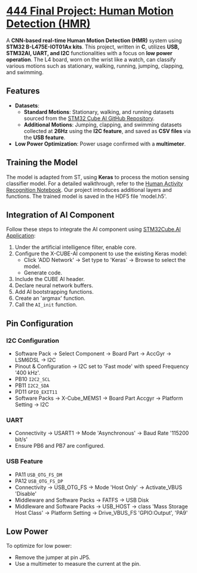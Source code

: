 # [444 Final Project: Human Motion Detection (HMR)](https://github.com/ChenyiAXu/ECSE444-Final-Project/blob/main/444final/Core/Src/main.c)

A **CNN-based real-time Human Motion Detection (HMR)** system using **STM32 B-L475E-IOT01Ax kits**. This project, written in **C**, utilizes **USB, STM32AI, UART, and I2C** functionalities with a focus on **low power operation**. The L4 board, worn on the wrist like a watch, can classify various motions such as stationary, walking, running, jumping, clapping, and swimming.

## Features
- **Datasets**:
  - **Standard Motions**: Stationary, walking, and running datasets sourced from the [STM32 Cube AI GitHub Repository](https://github.com/STMicroelectronics/stm32ai-wiki).
  - **Additional Motions**: Jumping, clapping, and swimming datasets collected at **26Hz** using the **I2C feature**, and saved as **CSV files** via the **USB feature**.
- **Low Power Optimization**: Power usage confirmed with a **multimeter**.

## Training the Model
The model is adapted from ST, using **Keras** to process the motion sensing classifier model. For a detailed walkthrough, refer to the [Human Activity Recognition Notebook](https://github.com/STMicroelectronics/stm32ai-wiki/blob/master/AI_resources/HAR/Human_Activity_Recognition.ipynb). Our project introduces additional layers and functions. The trained model is saved in the HDF5 file 'model.h5'.

## Integration of AI Component
Follow these steps to integrate the AI component using [STM32Cube.AI Application](https://wiki.st.com/stm32mcu/wiki/AI:How_to_perform_motion_sensing_on_STM32L4_IoTnode#Add_STM32Cube-AI_to_your_project):
1. Under the artificial intelligence filter, enable core.
2. Configure the X-CUBE-AI component to use the existing Keras model:
   - Click 'ADD Network' -> Set type to 'Keras' -> Browse to select the model.
   - Generate code.
3. Include the CUBE AI header.
4. Declare neural network buffers.
5. Add AI bootstrapping functions.
6. Create an 'argmax' function.
7. Call the `AI_init` function.

## Pin Configuration
### I2C Configuration
- Software Pack -> Select Component -> Board Part -> AccGyr -> LSM6DSL -> I2C
- Pinout & Configuration -> I2C set to 'Fast mode' with speed Frequency '400 kHz'.
- PB10 `I2C2_SCL`
- PB11 `I2C2_SDA`
- PD11 `GPIO_EXIT11`
- Software Packs -> X-Cube_MEMS1 -> Board Part Accgyr -> Platform Setting -> I2C
### UART
- Connectivity -> USART1 -> Mode 'Asynchronous' -> Baud Rate '115200 bit/s'
- Ensure PB6 and PB7 are configured.
### USB Feature 
- PA11 `USB_OTG_FS_DM`
- PA12 `USB_OTG_FS_DP`
- Connectivity -> USB_OTG_FS -> Mode 'Host Only' -> Activate_VBUS 'Disable'
- Middleware and Software Packs -> FATFS -> USB Disk
- Middleware and Software Packs -> USB_HOST -> class 'Mass Storage Host Class' -> Platform Setting -> Drive_VBUS_FS 'GPIO:Output', 'PA9'
## Low Power
To optimize for low power:
- Remove the jumper at pin JP5.
- Use a multimeter to measure the current at the pin.
